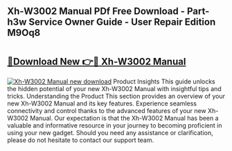 ## Xh-W3002 Manual PDf Free Download - Part-h3w Service Owner Guide - User Repair Edition M9Oq8

# <h2><a href="http://cf24618.oget.top/?id=Xh-W3002+Manual">🔗Download New 👉🔴 Xh-W3002 Manual</a></h2>

[![Xh-W3002 Manual new download](https://i.imgur.com/5g1atiW.png)](http://cf24618.oget.top/?id=Xh-W3002+Manual)
Product Insights This guide unlocks the hidden potential of your new Xh-W3002 Manual with insightful tips and tricks. Understanding the Product This section provides an overview of your new Xh-W3002 Manual and its key features. Experience seamless connectivity and control thanks to the advanced features of your new Xh-W3002 Manual. Our expectation is that the Xh-W3002 Manual has been a valuable and informative resource in your journey to becoming proficient in using your new gadget. Should you need any assistance or clarification, please do not hesitate to contact our support team.
